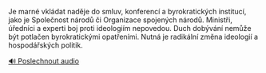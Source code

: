 
Je marné vkládat naděje do smluv, konferencí a byrokratických institucí, jako je Společnost národů či Organizace spojených národů. Ministři, úředníci a experti boj proti ideologiím nepovedou. Duch dobývání nemůže být potlačen byrokratickými opatřeními. Nutná je radikální změna ideologií a hospodářských politik.

[🔊 Poslechnout audio](/data/7-paragraphs/audio/chapter_164/para_001-Je-marn-vkldat-nadje-do-smluv-konferenc-a-byr.mp3)
